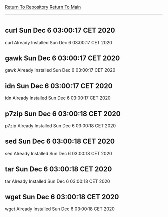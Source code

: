 [Return To Repository](https://github.com/bast69/piholeparser/)
[Return To Main](https://github.com/bast69/piholeparser/blob/master/RecentRunLogs/Mainlog.md)
____________________________________
# 
## curl Sun Dec  6 03:00:17 CET 2020
curl Already Installed Sun Dec  6 03:00:17 CET 2020
## gawk Sun Dec  6 03:00:17 CET 2020
gawk Already Installed Sun Dec  6 03:00:17 CET 2020
## idn Sun Dec  6 03:00:17 CET 2020
idn Already Installed Sun Dec  6 03:00:17 CET 2020
## p7zip Sun Dec  6 03:00:18 CET 2020
p7zip Already Installed Sun Dec  6 03:00:18 CET 2020
## sed Sun Dec  6 03:00:18 CET 2020
sed Already Installed Sun Dec  6 03:00:18 CET 2020
## tar Sun Dec  6 03:00:18 CET 2020
tar Already Installed Sun Dec  6 03:00:18 CET 2020
## wget Sun Dec  6 03:00:18 CET 2020
wget Already Installed Sun Dec  6 03:00:18 CET 2020
